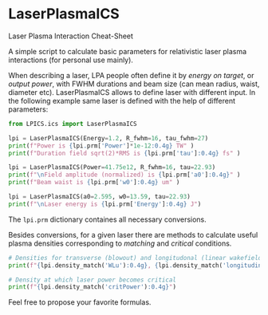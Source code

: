 # LaserPlasmaICS
Laser Plasma Interaction Cheat-Sheet

A simple script to calculate basic parameters for relativistic laser plasma interactions (for 
personal use mainly). 

When describing a laser, LPA people often define it by _energy on target_, or _output power_, 
with FWHM durations and beam size (can mean radius, waist, diameter etc). LaserPlasmaICS allows 
to define laser with different input. In the following example same laser is defined with the help 
of different parameters:

```python
from LPICS.ics import LaserPlasmaICS

lpi = LaserPlasmaICS(Energy=1.2, R_fwhm=16, tau_fwhm=27)
print(f"Power is {lpi.prm['Power']*1e-12:0.4g} TW" )
print(f"Duration field sqrt(2)*RMS is {lpi.prm['tau']:0.4g} fs" )

lpi = LaserPlasmaICS(Power=41.75e12, R_fwhm=16, tau=22.93)
print(f"\nField amplitude (normalized) is {lpi.prm['a0']:0.4g}" )
print(f"Beam waist is {lpi.prm['w0']:0.4g} um" )

lpi = LaserPlasmaICS(a0=2.595, w0=13.59, tau=22.93)
print(f"\nLaser energy is {lpi.prm['Energy']:0.4g} J")
```
The `lpi.prm` dictionary containes all necessary conversions. 

Besides conversions, for a given laser there are methods to calculate useful plasma densities 
corresponding to _matching_ and _critical_ conditions.
```python
# Densities for transverse (blowout) and longitudonal (linear wakefield)
print(f"{lpi.density_match('WLu'):0.4g}, {lpi.density_match('longitudinal'):0.4g}")

# Density at which laser power becomes critical
print(f"{lpi.density_match('critPower'):0.4g}")
```

Feel free to propose your favorite formulas.